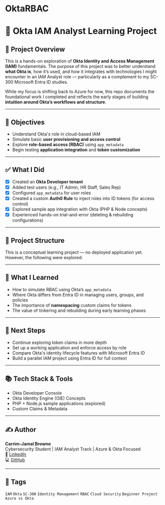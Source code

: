 # OktaRBAC

# 🔐 Okta IAM Analyst Learning Project

## 📌 Project Overview

This is a hands-on exploration of **Okta Identity and Access Management (IAM)** fundamentals. The purpose of this project was to better understand **what Okta is**, how it’s used, and how it integrates with technologies I might encounter in an IAM Analyst role — particularly as a complement to my SC-300 Microsoft Entra ID studies.

While my focus is shifting back to Azure for now, this repo documents the foundational work I completed and reflects the early stages of building **intuition around Okta’s workflows and structure**.

---

## 🎯 Objectives

- Understand Okta's role in cloud-based IAM
- Simulate basic **user provisioning and access control**
- Explore **role-based access (RBAC)** using `app_metadata`
- Begin testing **application integration** and **token customization**

---

## ✅ What I Did

- [x] Created an **Okta Developer tenant**
- [x] Added test users (e.g., IT Admin, HR Staff, Sales Rep)
- [x] Configured `app_metadata` for user roles
- [x] Created a custom **Auth0 Rule** to inject roles into ID tokens (for access control)
- [x] Explored sample app integration with Okta (PHP & Node concepts)
- [x] Experienced hands-on trial-and-error (deleting & rebuilding configurations)

---

## 📂 Project Structure

This is a conceptual learning project — no deployed application yet. However, the following were explored:


---

## 🧠 What I Learned

- How to simulate RBAC using Okta’s `app_metadata`
- Where Okta differs from Entra ID in managing users, groups, and policies
- The importance of **namespacing** custom claims for tokens
- The value of tinkering and rebuilding during early learning phases

---

## 🔄 Next Steps

- Continue exploring token claims in more depth
- Set up a working application and enforce access by role
- Compare Okta's identity lifecycle features with Microsoft Entra ID
- Build a parallel IAM project using Entra ID for full context

---

## 📚 Tech Stack & Tools

- Okta Developer Console
- Okta Identity Engine (OIE) Concepts
- PHP + Node.js sample applications (explored)
- Custom Claims & Metadata

---

## ✍️ Author

**Carrim-Jamal Browne**  
Cybersecurity Student | IAM Analyst Track | Azure & Okta Focused  
🔗 [LinkedIn](https://www.linkedin.com/in/carrim-jamal-browne-02830681/)  
💻 [GitHub](https://github.com/RugbyMan15)

---

## 🔐 Tags

`IAM` `Okta` `SC-300` `Identity Management` `RBAC` `Cloud Security` `Beginner Project` `Azure vs Okta`


